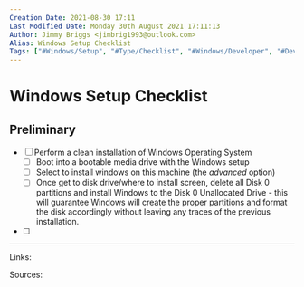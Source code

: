 ```yaml
---
Creation Date: 2021-08-30 17:11
Last Modified Date: Monday 30th August 2021 17:11:13
Author: Jimmy Briggs <jimbrig1993@outlook.com>
Alias: Windows Setup Checklist
Tags: ["#Windows/Setup", "#Type/Checklist", "#Windows/Developer", "#Development/Setup", "Status/WIP"]
---
```


# Windows Setup Checklist

## Preliminary

- [ ] Perform a clean installation of Windows Operating System
	- [ ] Boot into a bootable media drive with the Windows setup
	- [ ] Select to install windows on this machine (the *advanced* option)
	- [ ] Once get to disk drive/where to install screen, delete all Disk 0 partitions and install Windows to the Disk 0 Unallocated Drive - this will guarantee Windows will create the proper partitions and format the disk accordingly without leaving any traces of the previous installation.

- [ ] 

***

Links: 

Sources:

